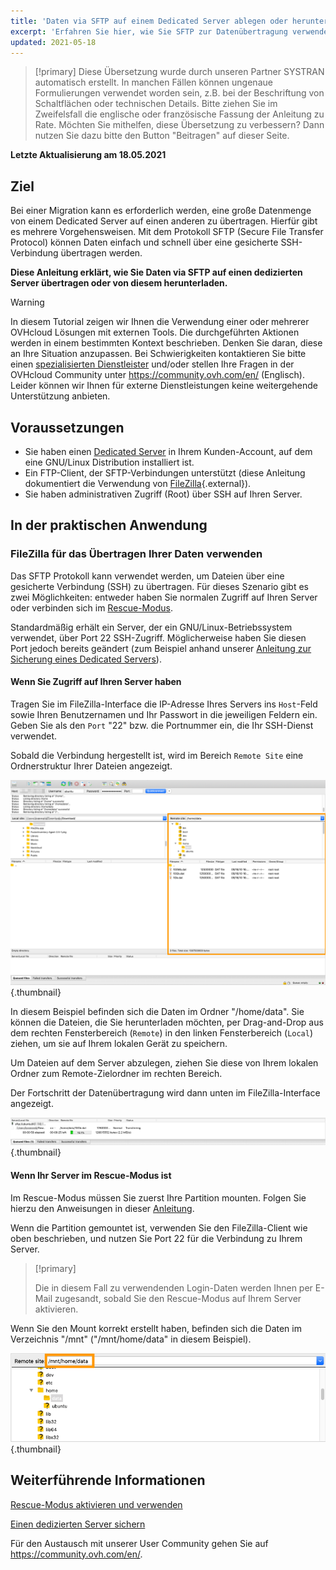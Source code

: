 ```yaml
---
title: 'Daten via SFTP auf einem Dedicated Server ablegen oder herunterladen'
excerpt: 'Erfahren Sie hier, wie Sie SFTP zur Datenübertragung verwenden'
updated: 2021-05-18
---
```


> [!primary]
> Diese Übersetzung wurde durch unseren Partner SYSTRAN automatisch erstellt. In manchen Fällen können ungenaue Formulierungen verwendet worden sein, z.B. bei der Beschriftung von Schaltflächen oder technischen Details. Bitte ziehen Sie im Zweifelsfall die englische oder französische Fassung der Anleitung zu Rate. Möchten Sie mithelfen, diese Übersetzung zu verbessern? Dann nutzen Sie dazu bitte den Button "Beitragen" auf dieser Seite.
>

**Letzte Aktualisierung am 18.05.2021**

## Ziel

Bei einer Migration kann es erforderlich werden, eine große Datenmenge von einem Dedicated Server auf einen anderen zu übertragen. Hierfür gibt es mehrere Vorgehensweisen. Mit dem Protokoll SFTP (Secure File Transfer Protocol) können Daten einfach und schnell über eine gesicherte SSH-Verbindung übertragen werden.

**Diese Anleitung erklärt, wie Sie Daten via SFTP auf einen dedizierten Server übertragen oder von diesem herunterladen.**

> [!warning]
>
> In diesem Tutorial zeigen wir Ihnen die Verwendung einer oder mehrerer OVHcloud Lösungen mit externen Tools. Die durchgeführten Aktionen werden in einem bestimmten Kontext beschrieben. Denken Sie daran, diese an Ihre Situation anzupassen. Bei Schwierigkeiten kontaktieren Sie bitte einen [spezialisierten Dienstleister](https://partner.ovhcloud.com/de/directory/) und/oder stellen Ihre Fragen in der OVHcloud Community unter <https://community.ovh.com/en/> (Englisch). Leider können wir Ihnen für externe Dienstleistungen keine weitergehende Unterstützung anbieten.
>

## Voraussetzungen

- Sie haben einen [Dedicated Server](https://www.ovhcloud.com/de/bare-metal/) in Ihrem Kunden-Account, auf dem eine GNU/Linux Distribution installiert ist.
- Ein FTP-Client, der SFTP-Verbindungen unterstützt (diese Anleitung dokumentiert die Verwendung von [FileZilla](https://filezilla-project.org/){.external}).
- Sie haben administrativen Zugriff (Root) über SSH auf Ihren Server.

## In der praktischen Anwendung

### FileZilla für das Übertragen Ihrer Daten verwenden

Das SFTP Protokoll kann verwendet werden, um Dateien über eine gesicherte Verbindung (SSH) zu übertragen. Für dieses Szenario gibt es zwei Möglichkeiten: entweder haben Sie normalen Zugriff auf Ihren Server oder verbinden sich im [Rescue-Modus](/pages/bare_metal_cloud/dedicated_servers/rescue_mode).

Standardmäßig erhält ein Server, der ein GNU/Linux-Betriebssystem verwendet, über Port 22 SSH-Zugriff. Möglicherweise haben Sie diesen Port jedoch bereits geändert (zum Beispiel anhand unserer [Anleitung zur Sicherung eines Dedicated Servers](/pages/bare_metal_cloud/dedicated_servers/securing-a-dedicated-server)).

#### **Wenn Sie Zugriff auf Ihren Server haben**

Tragen Sie im FileZilla-Interface die IP-Adresse Ihres Servers ins `Host`-Feld sowie Ihren Benutzernamen und Ihr Passwort in die jeweiligen Feldern ein. Geben Sie als den `Port` "22" bzw. die Portnummer ein, die Ihr SSH-Dienst verwendet.

Sobald die Verbindung hergestellt ist, wird im Bereich `Remote Site` eine Ordnerstruktur Ihrer Dateien angezeigt.

![SFTP Remote-Verzeichnis](images/sftp_sd_01.png){.thumbnail}

In diesem Beispiel befinden sich die Daten im Ordner "/home/data". Sie können die Dateien, die Sie herunterladen möchten, per Drag-and-Drop aus dem rechten Fensterbereich (`Remote`) in den linken Fensterbereich (`Local`) ziehen, um sie auf Ihrem lokalen Gerät zu speichern.

Um Dateien auf dem Server abzulegen, ziehen Sie diese von Ihrem lokalen Ordner zum Remote-Zielordner im rechten Bereich.

Der Fortschritt der Datenübertragung wird dann unten im FileZilla-Interface angezeigt.

![Fortschritt des SFTP Transfers](images/sftp_sd_02.png){.thumbnail}

#### **Wenn Ihr Server im Rescue-Modus ist**

Im Rescue-Modus müssen Sie zuerst Ihre Partition mounten. Folgen Sie hierzu den Anweisungen in dieser [Anleitung](/pages/bare_metal_cloud/dedicated_servers/rescue_mode).

Wenn die Partition gemountet ist, verwenden Sie den FileZilla-Client wie oben beschrieben, und nutzen Sie Port 22 für die Verbindung zu Ihrem Server.

> [!primary]
>
> Die in diesem Fall zu verwendenden Login-Daten werden Ihnen per E-Mail zugesandt, sobald Sie den Rescue-Modus auf Ihrem Server aktivieren.
>

Wenn Sie den Mount korrekt erstellt haben, befinden sich die Daten im Verzeichnis "/mnt" ("/mnt/home/data" in diesem Beispiel).

![Rescue-Modus - SFTP des Remote-Standorts](images/sftp_sd_03.png){.thumbnail}

## Weiterführende Informationen

[Rescue-Modus aktivieren und verwenden](/pages/bare_metal_cloud/dedicated_servers/rescue_mode)

[Einen dedizierten Server sichern](/pages/bare_metal_cloud/dedicated_servers/securing-a-dedicated-server)

Für den Austausch mit unserer User Community gehen Sie auf <https://community.ovh.com/en/>.
